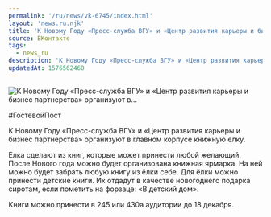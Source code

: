 ```yaml
---
permalink: '/ru/news/vk-6745/index.html'
layout: 'news.ru.njk'
title: 'К Новому Году «Пресс-служба ВГУ» и «Центр развития карьеры и бизнес партнерства» организуют в'
source: ВКонтакте
tags:
  - news_ru
description: 'К Новому Году «Пресс-служба ВГУ» и «Центр развития карьеры и бизнес партнерства» организуют в…'
updatedAt: 1576562460
---
```

![К Новому Году «Пресс-служба ВГУ» и «Центр развития карьеры и бизнес партнерства» организуют в…](https://sun9-29.userapi.com/impg/c858528/v858528076/86d6a/Jw5G659F4Ys.jpg?size=805x983&quality=96&proxy=1&sign=54b18995093770eac7be4e57d6abe6d9&c_uniq_tag=exfbCUEFZR5ObQjuKuZp4XVOW7J-YtnwZLcOFb4-cG8&type=album)

#ГостевойПост

К Новому Году «Пресс-служба ВГУ» и «Центр развития карьеры и бизнес партнерства» организуют в главном корпусе книжную елку.

Елка сделают из книг, которые может принести любой желающий. После Нового года можно будет организована книжная ярмарка. На ней можно будет забрать любую книгу из ёлки себе. Для ёлки можно принести детские книги. Их отдадут в качестве новогоднего подарка сиротам, если пометить на форзаце: «В детский дом».

Книги можно принести в 245 или 430а аудитории до 18 декабря.
